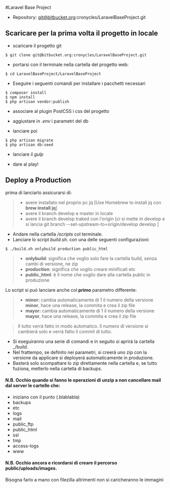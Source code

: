 #Laravel Base Project
* Repository: git@bitbucket.org:cronycles/LaravelBaseProject.git

## Scaricare per la prima volta il progetto in locale
* scaricare il progetto git
```
$ git clone git@bitbucket.org:cronycles/LaravelBaseProject.git
```
* portarsi con il terminale nella cartella del progetto web:
```
$ cd LaravelBaseProject/LaravelBaseProject
```
* Eseguire i seguenti comandi per installare i pacchetti necessari
```
$ composer install
$ npm install 
$ php artisan vendor:publish
```

* associare al plugin PostCSS i css del progetto

* aggiustare in _.env_ i parametri del db
* lanciare poi
```
$ php artisan migrate
$ php artisan db:seed
```
* lanciare il _gulp_


* dare al play!

## Deploy a Production
prima di lanciarlo assicurarsi di:
>* avere installato nel proprio pc jq [Use Homebrew to install jq con **brew install jq**]
>* avere il branch develop e master in locale
>* avere il branch develop traked con l'origin [ci si mette in develop e si lancia git branch --set-upstream-to=origin/develop develop ]

* Andare nella cartella _/scripts_ col terminale.
* Lanciare lo script _build.sh_. con una delle seguenti configurazioni:
```
$ ./build.sh onlybuild production public_html
```
>* **onlybuild**: significa che voglio solo fare la cartella build, senza cambi di versione, ne zip
>* **production**: significa che voglio creare minificati etc
>* **public_html**: è il nome che voglio dare alla cartella public in produzione

Lo script si puó lanciare anche col **primo** parametro differente: 
>* **minor:** cambia automaticamente di 1 il numero della versione **minor**, hace una release, la commita e crea il zip file
>* **mayor:** cambia automaticamente di 1 il numero della versione **mayor**, hace una release, la commita e crea il zip file

> Il tutto verrá fatto in modo automatico. Il numero di versione si cambierá solo e verrá fatto il commit di tutto.

* Si eseguiranno una serie di comandi e in seguito si aprirá la cartella _/build.
* Nel frattempo, se definito nei parametri, si creerá uno zip con la versione da applicare si deployerá automaticamente in produzione.
* Basterá solo scompattare lo zip direttamente nella cartella e, se tutto fuziona, metterlo nella cartella di backups.

#### N.B. Occhio quando si fanno le operazioni di unzip a non cancellare mail dal server le cartelle che:
* iniziano con il punto (.blablabla)
* backups
* etc
* logs 
* mail
* public_ftp
* public_html
* ssl
* tmp
* access-logs
* www

#### N.B. Occhio ancora e ricordarsi di creare il percorso public/uploads/images. 
Bisogna farlo a mano con filezilla altrimenti non si caricheranno le immagini